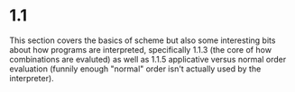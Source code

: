 # 1.1

This section covers the basics of scheme but also some interesting bits about how programs are interpreted, specifically 1.1.3 (the core of how combinations are evaluted) as well as 1.1.5 applicative versus normal order evaluation (funnily enough "normal" order isn't actually used by the interpreter).